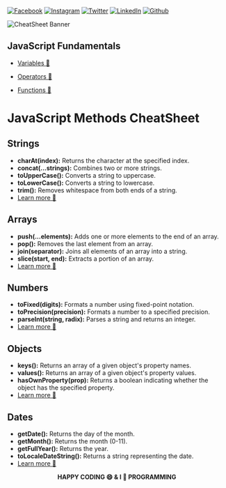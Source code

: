 <!-- social media connecting shield -->

[![Facebook][facebook-shield]][facebook-url]
[![Instagram][instagram-shield]][instagram-url]
[![Twitter][twitter-shield]][twitter-url]
[![LinkedIn][linkedin-shield]][linkedin-url]
[![Github][github-shield]][github-url]

![CheatSheet Banner](https://raw.githubusercontent.com/SamiurRahmanMukul/JavaScript-Methods-CheatSheet/main/cheatsheet-banner.png)

## JavaScript Fundamentals

- [Variables 🚀](https://github.com/SamiurRahmanMukul/JavaScript-Methods-CheatSheet/tree/main/javascript-variables)

- [Operators 🚀](https://github.com/SamiurRahmanMukul/JavaScript-Methods-CheatSheet/tree/main/javascript-operators)
- [Functions 🚀](https://github.com/SamiurRahmanMukul/JavaScript-Methods-CheatSheet/tree/main/javascript-functions)

# JavaScript Methods CheatSheet

## Strings

- **charAt(index):** Returns the character at the specified index.
- **concat(...strings):** Combines two or more strings.
- **toUpperCase():** Converts a string to uppercase.
- **toLowerCase():** Converts a string to lowercase.
- **trim():** Removes whitespace from both ends of a string.
- [Learn more 🚀](https://github.com/SamiurRahmanMukul/JavaScript-Methods-CheatSheet/tree/main/string-methods)

## Arrays

- **push(...elements):** Adds one or more elements to the end of an array.
- **pop():** Removes the last element from an array.
- **join(separator):** Joins all elements of an array into a string.
- **slice(start, end):** Extracts a portion of an array.
- [Learn more 🚀](https://github.com/SamiurRahmanMukul/JavaScript-Methods-CheatSheet/tree/main/array-methods)

## Numbers

- **toFixed(digits):** Formats a number using fixed-point notation.
- **toPrecision(precision):** Formats a number to a specified precision.
- **parseInt(string, radix):** Parses a string and returns an integer.
- [Learn more 🚀](https://github.com/SamiurRahmanMukul/JavaScript-Methods-CheatSheet/tree/main/number-methods)

## Objects

- **keys():** Returns an array of a given object's property names.
- **values():** Returns an array of a given object's property values.
- **hasOwnProperty(prop):** Returns a boolean indicating whether the object has the specified property.
- [Learn more 🚀](https://github.com/SamiurRahmanMukul/JavaScript-Methods-CheatSheet/tree/main/object-methods)

## Dates

- **getDate():** Returns the day of the month.
- **getMonth():** Returns the month (0-11).
- **getFullYear():** Returns the year.
- **toLocaleDateString():** Returns a string representing the date.
- [Learn more 🚀](https://github.com/SamiurRahmanMukul/JavaScript-Methods-CheatSheet/tree/main/date-methods)

<p align="center">
  <strong>HAPPY CODING 😄 & I 💖 PROGRAMMING</strong>
</p>

<!-- my social media links -->

[facebook-url]: https://www.faceook.com/SamiurRahmanMukul
[instagram-url]: https://www.instagram.com/samiur_rahman_mukul
[twitter-url]: https://www.twitter.com/SamiurRahMukul
[linkedin-url]: https://www.linkedin.com/in/SamiurRahmanMukul
[github-url]: https://www.github.com/SamiurRahmanMukul

<!-- shield icon links -->

[facebook-shield]: https://img.shields.io/badge/-Facebook-black.svg?style=flat-square&logo=facebook&color=555&logoColor=white
[instagram-shield]: https://img.shields.io/badge/-Instagram-black.svg?style=flat-square&logo=instagram&color=555&logoColor=white
[twitter-shield]: https://img.shields.io/badge/-Twitter-black.svg?style=flat-square&logo=twitter&color=555&logoColor=white
[linkedin-shield]: https://img.shields.io/badge/-LinkedIn-black.svg?style=flat-square&logo=linkedin&colorB=555
[github-shield]: https://img.shields.io/badge/-Github-black.svg?style=flat-square&logo=github&color=555&logoColor=white
